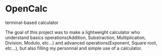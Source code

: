 # OpenCalc
terminal-based calculator

The goal of this project was to make a lightweight calculator who understand basics operations(Addition, Substraction, Multiplication, Division, Modulo, etc...) and advanced operations(Exponent, Square root, etc...), but also filling my personnal and simple use of a calculator.

